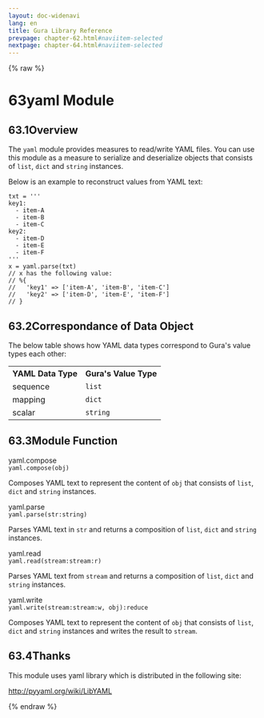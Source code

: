 ```yaml
---
layout: doc-widenavi
lang: en
title: Gura Library Reference
prevpage: chapter-62.html#naviitem-selected
nextpage: chapter-64.html#naviitem-selected
---
```

{% raw %}
<h1><span class="caption-index-1">63</span>yaml Module</h1>
<h2><span class="caption-index-2">63.1</span><a name="anchor-63-1"></a>Overview</h2>
<p>
The <code class="highlighter-rouge">yaml</code> module provides measures to read/write YAML files. You can use this module as a measure to serialize and deserialize objects that consists of <code class="highlighter-rouge">list</code>, <code class="highlighter-rouge">dict</code> and <code class="highlighter-rouge">string</code> instances.
</p>
<p>
Below is an example to reconstruct values from YAML text:
</p>
<pre class="highlight"><code>txt = '''
key1:
  - item-A
  - item-B
  - item-C
key2:
  - item-D
  - item-E
  - item-F
'''
x = yaml.parse(txt)
// x has the following value:
// %{
//   'key1' =&gt; ['item-A', 'item-B', 'item-C']
//   'key2' =&gt; ['item-D', 'item-E', 'item-F']
// }
</code></pre>
<h2><span class="caption-index-2">63.2</span><a name="anchor-63-2"></a>Correspondance of Data Object</h2>
<p>
The below table shows how YAML data types correspond to Gura's value types each other:
</p>
<table class="table">
<tr>
<th>
YAML Data Type</th>
<th>
Gura's Value Type</th>
</tr>
<tr>
<td>
sequence</td>
<td>
<code>list</code></td>
</tr>
<tr>
<td>
mapping</td>
<td>
<code>dict</code></td>
</tr>
<tr>
<td>
scalar</td>
<td>
<code>string</code></td>
</tr>
</table>
<h2><span class="caption-index-2">63.3</span><a name="anchor-63-3"></a>Module Function</h2>
<div class="h5">yaml.compose</div>
<div class="mb-2"><i class="fas fa-caret-right mr-2"></i><code>yaml.compose(obj)</code></div>
<p>
Composes YAML text to represent the content of <code class="highlighter-rouge">obj</code> that consists of <code class="highlighter-rouge">list</code>, <code class="highlighter-rouge">dict</code> and <code class="highlighter-rouge">string</code> instances.
</p>
<div class="h5">yaml.parse</div>
<div class="mb-2"><i class="fas fa-caret-right mr-2"></i><code>yaml.parse(str:string)</code></div>
<p>
Parses YAML text in <code class="highlighter-rouge">str</code> and returns a composition of <code class="highlighter-rouge">list</code>, <code class="highlighter-rouge">dict</code> and <code class="highlighter-rouge">string</code> instances.
</p>
<div class="h5">yaml.read</div>
<div class="mb-2"><i class="fas fa-caret-right mr-2"></i><code>yaml.read(stream:stream:r)</code></div>
<p>
Parses YAML text from <code class="highlighter-rouge">stream</code> and returns a composition of <code class="highlighter-rouge">list</code>, <code class="highlighter-rouge">dict</code> and <code class="highlighter-rouge">string</code> instances.
</p>
<div class="h5">yaml.write</div>
<div class="mb-2"><i class="fas fa-caret-right mr-2"></i><code>yaml.write(stream:stream:w, obj):reduce</code></div>
<p>
Composes YAML text to represent the content of <code class="highlighter-rouge">obj</code> that consists of <code class="highlighter-rouge">list</code>, <code class="highlighter-rouge">dict</code> and <code class="highlighter-rouge">string</code> instances and writes the result to <code class="highlighter-rouge">stream</code>.
</p>
<h2><span class="caption-index-2">63.4</span><a name="anchor-63-4"></a>Thanks</h2>
<p>
This module uses yaml library which is distributed in the following site:
</p>
<p>
<a href="http://pyyaml.org/wiki/LibYAML">http://pyyaml.org/wiki/LibYAML</a>
</p>
{% endraw %}
